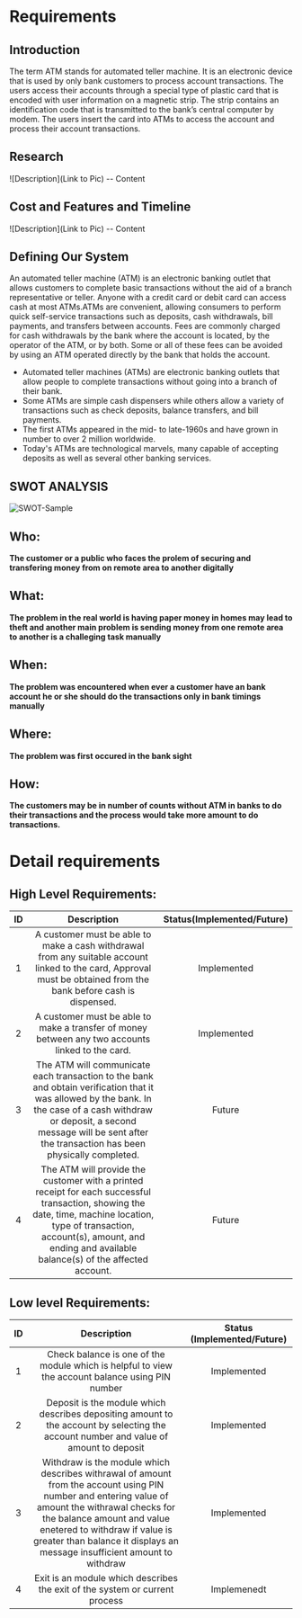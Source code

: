 # Requirements
## Introduction
The term ATM stands for automated teller machine. It is an electronic device that is used by only bank customers to process account transactions. The users access their accounts through a special type of plastic card that is encoded with user information on a magnetic strip. The strip contains an identification code that is transmitted to the bank’s central computer by modem. The users insert the card into ATMs to access the account and process their account transactions.

## Research
![Description](Link to Pic)
-- Content 
## Cost and Features and Timeline
![Description](Link to Pic)
-- Content 
## Defining Our System
An automated teller machine (ATM) is an electronic banking outlet that allows customers to complete basic transactions without the aid of a branch representative or teller. Anyone with a credit card or debit card can access cash at most ATMs.ATMs are convenient, allowing consumers to perform quick self-service transactions such as deposits, cash withdrawals, bill payments, and transfers between accounts. Fees are commonly charged for cash withdrawals by the bank where the account is located, by the operator of the ATM, or by both. Some or all of these fees can be avoided by using an ATM operated directly by the bank that holds the account.
   * Automated teller machines (ATMs) are electronic banking outlets that allow people to complete transactions without going into a branch of their bank.
   * Some ATMs are simple cash dispensers while others allow a variety of transactions such as check deposits, balance transfers, and bill payments. 
   * The first ATMs appeared in the mid- to late-1960s and have grown in number to over 2 million worldwide. 
   * Today's ATMs are technological marvels, many capable of accepting deposits as well as several other banking services. 
## SWOT ANALYSIS
![SWOT-Sample](https://user-images.githubusercontent.com/94214701/142853404-d2f609f3-bef5-4018-a3e7-e4dab66d3685.png)
## Who:

**The customer or a public who faces the prolem of securing and transfering money from on remote area to another digitally**

## What:

**The problem in the real world is having paper money in homes may lead to theft and another main problem is sending money from one remote area to another is a challeging task manually**

## When:

**The problem was encountered when ever a customer have an bank account he or she should do the transactions only in bank timings manually**

## Where:

**The problem was first occured in the bank sight**

## How:

**The customers may be in number of counts without ATM in banks to do their transactions and the process would take more amount to do transactions.**

# Detail requirements
## High Level Requirements:
|ID | Description | Status(Implemented/Future) |
|:--:|:------------:|:---------------------------:|
| 1 | A customer must be able to make a cash withdrawal from any suitable account linked to the card, Approval must be obtained from the bank before cash is dispensed.|Implemented |
| 2 | A customer must be able to make a transfer of money between any two accounts linked to the card.| Implemented |
| 3 | The ATM will communicate each transaction to the bank and obtain verification that it was allowed by the bank. In the case of a cash withdraw or deposit, a second message will be sent after the transaction has been physically completed. | Future |
| 4 | The ATM will provide the customer with a printed receipt for each successful transaction, showing the date, time, machine location, type of transaction, account(s), amount, and ending and available balance(s) of the affected account. | Future |




##  Low level Requirements:
| ID |  Description |  Status (Implemented/Future)|
|:--:|:------------:|:---------------------------:|
| 1  | Check balance is one of the module which is helpful to view the account balance using PIN number | Implemented |
| 2  | Deposit is the module which describes depositing amount to the account by selecting the account number and value of amount to deposit | Implemented |
| 3 | Withdraw is the module which describes withrawal of amount from the account using PIN number and entering value of amount the withrawal checks for the balance amount and value enetered to withdraw if value is greater than balance it displays an message insufficient amount to withdraw | Implemented |
| 4 | Exit is an module which describes the exit of the system or current process| Implemenedt |

